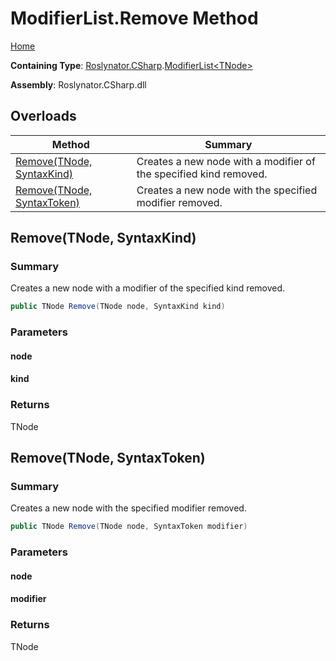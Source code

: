 <a name="_top"></a>

# ModifierList\.Remove Method

[Home](../../../../README.md#_top)

**Containing Type**: [Roslynator.CSharp](../../README.md#_top)\.[ModifierList\<TNode>](../README.md#_top)

**Assembly**: Roslynator\.CSharp\.dll

## Overloads

| Method | Summary |
| ------ | ------- |
| [Remove(TNode, SyntaxKind)](#Roslynator_CSharp_ModifierList_1_Remove__0_Microsoft_CodeAnalysis_CSharp_SyntaxKind_) | Creates a new node with a modifier of the specified kind removed\. |
| [Remove(TNode, SyntaxToken)](#Roslynator_CSharp_ModifierList_1_Remove__0_Microsoft_CodeAnalysis_SyntaxToken_) | Creates a new node with the specified modifier removed\. |

## Remove\(TNode, SyntaxKind\) <a name="Roslynator_CSharp_ModifierList_1_Remove__0_Microsoft_CodeAnalysis_CSharp_SyntaxKind_"></a>

### Summary

Creates a new node with a modifier of the specified kind removed\.

```csharp
public TNode Remove(TNode node, SyntaxKind kind)
```

### Parameters

#### node

#### kind

### Returns

TNode

## Remove\(TNode, SyntaxToken\) <a name="Roslynator_CSharp_ModifierList_1_Remove__0_Microsoft_CodeAnalysis_SyntaxToken_"></a>

### Summary

Creates a new node with the specified modifier removed\.

```csharp
public TNode Remove(TNode node, SyntaxToken modifier)
```

### Parameters

#### node

#### modifier

### Returns

TNode

